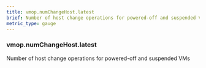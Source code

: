 ```yaml
---
title: vmop.numChangeHost.latest
brief: Number of host change operations for powered-off and suspended VMs
metric_type: gauge
---
```

### vmop.numChangeHost.latest

Number of host change operations for powered-off and suspended VMs